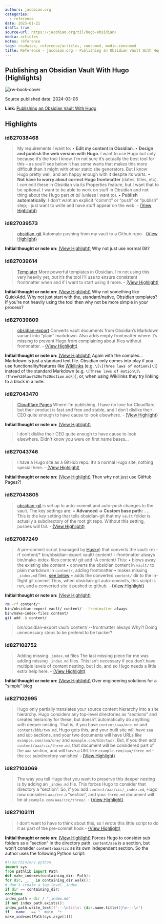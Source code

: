 ```yaml
---
authors: jacobian.org
categories:
  - reference
date: 2025-01-21
draft: true
source-url: https://jacobian.org/til/hugo-obsidian/
media: articles
notes: reference
tags: readwise, reference/articles, consumed, media-consumed
title: Reference - jacobian.org - Publishing an Obsidian Vault With Hugo
---
```


## Publishing an Obsidian Vault With Hugo (Highlights)

![rw-book-cover](https://jacobian.org/cards/til/hugo-obsidian-cloudflare.png)

Source published date: 2024-03-06

**Link:** [Publishing an Obsidian Vault With Hugo](https://jacobian.org/til/hugo-obsidian/)

## Highlights

### id827038468

> My requirements
> I want to:
> • **Edit my content in Obsidian**.
> • **Design and publish the web version with Hugo**. I want to use Hugo but only because it’s the tool I know. I’m not sure it’s actually the best tool for this – as you’ll see below it has some warts that makes this more difficult than it might with other static site generators. But I know Hugo pretty well, and am happy enough with it despite its warts.
> • **Not have to worry about correct Hugo frontmatter** (dates, titles, etc). I _can_ edit these in Obsidian via its Properties feature, but I want that to be optional. I want to be able to work on stuff in Obsidian and not thing about the Hugo part _at all_ (unless I want to).
> • **Publish automatically**. I don’t want an explicit “commit” or “push” or “publish” step; I just want to write and have stuff appear on the web.
> \- [(View Highlight)](https://read.readwise.io/read/01jfkdf9ekndj91qyaxmnybwq4)

### id827039573

> [obsidian-git](https://github.com/denolehov/obsidian-git)
> Automate pushing from my vault to a Github repo
> \- [(View Highlight)](https://read.readwise.io/read/01jfkdjdrdwpwc16c0d4qyrtb6)

**Initial thought or note on:** [(View Highlight)](https://read.readwise.io/read/01jfkdjdrdwpwc16c0d4qyrtb6)
Why not just use normal Git?

### id827039614

> [Templater](https://github.com/SilentVoid13/Templater)
> More powerful templates in Obsidian. I’m not using this very heavily yet, but it’s the tool I’ll use to ensure consistent frontmatter when and if I want to start using it more.
> \- [(View Highlight)](https://read.readwise.io/read/01jfkdkhg5z70v004bebx92swe)

**Initial thought or note on:** [(View Highlight)](https://read.readwise.io/read/01jfkdkhg5z70v004bebx92swe)
Why not something like QuickAdd. Why not just start with the, standard/native, Obsidian templates? If you're not heavily using the tool then why not be more simple in your process?

### id827039809

> [obsidian-export](https://github.com/zoni/obsidian-export)
> Converts vault documents from Obsidian’s Markdown variant into “plain” markdown. Also adds empty frontmatter where it’s missing to prevent Hugo from complaining about files without frontmatter.
> \- [(View Highlight)](https://read.readwise.io/read/01jfkdq6nzp3pw4er4reb6swdd)

**Initial thought or note on:** [(View Highlight)](https://read.readwise.io/read/01jfkdq6nzp3pw4er4reb6swdd)
Again with the complex... Markdown is just a standard text file. Obsidian only comes into play if you use functionality/features like [Wikilinks](https://help.obsidian.md/Linking+notes+and+files/Internal+links#Supported+formats+for+internal+links) (e.g. `\[\[Three laws of motion\]\]`) instead of the standard Markdown (e.g. `\[Three laws of motion\]\(Three%20laws%20of%20motion.md\)`); or, when using Wikilinks they try linking to a block in a note.

### id827043470

> [Cloudflare Pages](https://pages.cloudflare.com/)
> Where I’m publishing. I have no love for Cloudflare but their product is fast and free and stable, and I don’t dislike their CEO quite enough to have cause to look elsewhere.
> \- [(View Highlight)](https://read.readwise.io/read/01jfke4d2tz5p32emect14g3qv)

**Initial thought or note on:** [(View Highlight)](https://read.readwise.io/read/01jfke4d2tz5p32emect14g3qv)

> I don't dislike their CEO quite enough to have cause to look elsewhere.
> Didn't know you were on first name bases...

### id827043746

> I have a Hugo site as a GitHub repo. It’s a normal Hugo site, nothing special here.
> \- [(View Highlight)](https://read.readwise.io/read/01jfke878k134b5t2s0rc1q62f)

**Initial thought or note on:** [(View Highlight)](https://read.readwise.io/read/01jfke878k134b5t2s0rc1q62f)
Then why not just use GitHub Pages?!

### id827043805

> [obsidian-git](https://github.com/denolehov/obsidian-git) is set up to auto-commit and auto-push changes to the vault. The key settings are:
> • **Advanced -> Custom base path: `..`**. This is the key setting that tells obsidian-git that my `vault` folder is actually a subdirectory of the root git repo. Without this setting, pushes will fail.
> \- [(View Highlight)](https://read.readwise.io/read/01jfkea7aqwnzgqqm8shpazwdw)

### id827087249

> A pre-commit script (managed by [Husky](https://typicode.github.io/husky/)) that converts the vault:
> rm -rf content/\*
> bin/obsidian-export vault/ content/ --frontmatter always
> bin/make-index-files content/
> git add -A content/
> This:
> • blows away the existing site content
> • converts the obsidian content in `vault/` to plain markdown in `content/`, adding frontmatter
> • makes missing `_index.md` files, [see below](https://jacobian.org/til/hugo-obsidian/#make-index-files)
> • adds the converted `content/` dir to the in-flight git commit
> Thus, when obsidian-git auto-commits, this script is run, and a converted site it pushed to github.
> \- [(View Highlight)](https://read.readwise.io/read/01jfkpgnqafffv0bxyxsffp91g)

**Initial thought or note on:** [(View Highlight)](https://read.readwise.io/read/01jfkpgnqafffv0bxyxsffp91g)

```sh
rm -rf content/*
bin/obsidian-export vault/ content/ --frontmatter always
bin/make-index-files content/
git add -A content/
```

> bin/obsidian-export vault/ content/ --frontmatter always
> Why?! Doing unnecessary steps to be pretend to be hacker?

### id827102752

> Adding missing `_index.md` files
> The last missing piece for me was adding missing `_index.md` files. This isn’t necessary if you don’t have multiple levels of content nesting, but I do, and so Hugo needs a little extra help here.
> \- [(View Highlight)](https://read.readwise.io/read/01jfkpr0dff37rx84vgyfe3xyc)

**Initial thought or note on:** [(View Highlight)](https://read.readwise.io/read/01jfkpr0dff37rx84vgyfe3xyc)
Over engineering solutions for a "simple" blog

### id827102995

> Hugo only partially translates your source content hierarchy into a site hierarchy. Hugo considers any top-level directories as “sections” and creates hierarchy for these, but doesn’t automatically do anything with deeper nesting. That is, if you have `content/aaa/one.md` and `content/bbb/two.md`, Hugo gets this, and your built site will have `aaa` and `bbb` sections, and your two documents will have URLs like `example.com/aaa/one/` and `exmaple.com/bbb/two/`. But, if you then add `content/aaa/ccc/three.md`, that document will be considered part of the `aaa` section, and will have a URL like `example.com/aaa/three.md` – the `ccc` subdirectory vanishes!
> \- [(View Highlight)](https://read.readwise.io/read/01jfkpw5ef3g40bwww7nkxdp3s)

### id827103069

> The way you tell Hugo that you want to preserve this deeper nesting is by adding an `_index.md` file. This forces Hugo to consider that directory a “section”. So, if you add `content/aaa/ccc/_index.md`, Hugo now considers `aaa/ccc` a “section”, and your `three.md` document will be at `example.com/aaa/ccc/three/`.
> \- [(View Highlight)](https://read.readwise.io/read/01jfkpx17fba1r1tz0jcqe5sw3)

### id827103111

> I don’t want to have to think about this, so I wrote this little script to do it as part of the pre-commit hook
> \- [(View Highlight)](https://read.readwise.io/read/01jfkpxpkmxqdpe8ap7kcd1g7j)

**Initial thought or note on:** [(View Highlight)](https://read.readwise.io/read/01jfkpxpkmxqdpe8ap7kcd1g7j)
Forces Hugo to consider sub folders as a "section" in the directory path.
`content/aaa` is a section, but won't consider `content/aaa/ccc` as its own independent section. So the author uses the following Python script:

```python
#!/usr/bin/env python
import sys
from pathlib import Path
def make_indexes(containing_dir: Path):
for dir, _, _ in containing_dir.walk():
# don't create a top-level _index
if dir == containing_dir:
continue
index_path = dir / "_index.md"
if not index_path.exists():
index_path.write_text(f"---\ntitle: {dir.name.title()}\n---\n")
if __name__ == "__main__":
make_indexes(Path(sys.argv[1]))
```
